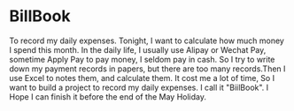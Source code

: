 # BillBook
To record my daily expenses.
Tonight, I want to calculate how much money I spend this month. In the daily life, I usually use Alipay or Wechat Pay, sometime Apply Pay to pay money, I seldom pay in cash. So I try to write down my payment records in papers, but there are too many records.Then I use Excel to notes them, and calculate them. It cost me a lot of time, So I want to build a project to record my daily expenses.
I call it "BiilBook".
I Hope I can finish it before the end of the May Holiday.

